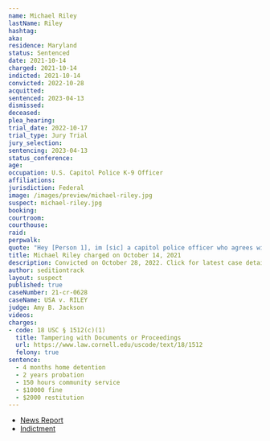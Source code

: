 ```yaml
---
name: Michael Riley
lastName: Riley
hashtag:
aka:
residence: Maryland
status: Sentenced
date: 2021-10-14
charged: 2021-10-14
indicted: 2021-10-14
convicted: 2022-10-28
acquitted:
sentenced: 2023-04-13
dismissed:
deceased:
plea_hearing:
trial_date: 2022-10-17
trial_type: Jury Trial
jury_selection:
sentencing: 2023-04-13
status_conference:
age:
occupation: U.S. Capitol Police K-9 Officer
affiliations:
jurisdiction: Federal
image: /images/preview/michael-riley.jpg
suspect: michael-riley.jpg
booking:
courtroom:
courthouse:
raid:
perpwalk:
quote: "Hey [Person 1], im [sic] a capitol police officer who agrees with your political stance. Take down the part about being in the building they are currently investigating and everyone who was in the building is going to be charged. Just looking out!"
title: Michael Riley charged on October 14, 2021
description: Convicted on October 28, 2022. Click for latest case details.
author: seditiontrack
layout: suspect
published: true
caseNumber: 21-cr-0628
caseName: USA v. RILEY
judge: Amy B. Jackson
videos:
charges:
- code: 18 USC § 1512(c)(1)
  title: Tampering with Documents or Proceedings
  url: https://www.law.cornell.edu/uscode/text/18/1512
  felony: true
sentence:
  - 4 months home detention
  - 2 years probation
  - 150 hours community service
  - $10000 fine
  - $2000 restitution
---
```

- [News Report](https://www.nbcnews.com/politics/politics-news/capitol-police-officer-charged-helping-hide-jan-6-rioter-s-n1281654)
- [Indictment](https://s3.documentcloud.org/documents/21085728/10-14-21-us-v-michael-riley-indictment.pdf)
